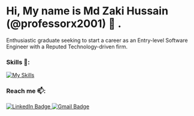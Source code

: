 Hi, My name is Md Zaki Hussain (@professorx2001) 👋 .
===
Enthusiastic graduate seeking to start a career as an Entry-level Software Engineer with a Reputed Technology-driven firm.
<br/>
### Skills 👀:
[![My Skills](https://skillicons.dev/icons?i=cpp,c,java,html,css,js,git,github,vscode)](https://skillicons.dev)

### Reach me 📫:
<div>
    <a href="https://www.linkedin.com/in/mdzakihussain/" target = "_blank">
    <img src="https://img.shields.io/badge/LinkedIn-blue?style=for-the-badge&logo=linkedin&logoColor=white" alt="LinkedIn Badge"/>
      <a href="mailto:mdzakihusain@gmail.com" target = "_blank">
      <img src="https://img.shields.io/badge/Mail at-darkgreen?style=for-the-badge&logo=gmail&logoColor=white" alt="Gmail Badge"/>
  </div>

<!---
professorx2001/professorx2001 is a ✨ special ✨ repository because its `README.md` (this file) appears on your GitHub profile.
You can click the Preview link to take a look at your changes.
--->
